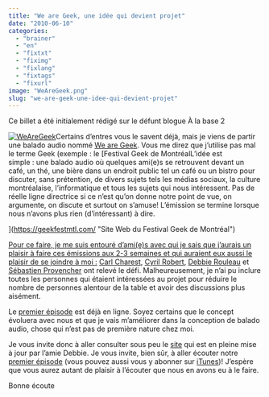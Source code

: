 ```yaml
---
title: "We are Geek, une idée qui devient projet"
date: "2010-06-10"
categories: 
  - "brainer"
  - "en"
  - "fixtxt"
  - "fiximg"
  - "fixlang"
  - "fixtags"
  - "fixurl"
image: "WeAreGeek.png"
slug: "we-are-geek-une-idee-qui-devient-projet"
---
```


Ce billet a été initialement rédigé sur le défunt blogue À la base 2

[![](images/WeAreGeek.png "WeAreGeek")](http://fred.dev/content/uploads/2010/06/WeAreGeek.png)Certains d’entres vous le savent déjà, mais je viens de partir une balado audio nommé [We are Geek](https://wearegeek.org/ "Site Web de We are Geek"). Vous me direz que j’utilise pas mal le terme Geek (exemple : le [Festival Geek de MontréalL’idée est simple : une balado audio où quelques ami(e)s se retrouvent devant un café, un thé, une bière dans un endroit public tel un café ou un bistro pour discuter, sans prétention, de divers sujets tels les médias sociaux, la culture montréalaise, l’informatique et tous les sujets qui nous intéressent. Pas de réelle ligne directrice si ce n’est qu’on donne notre point de vue, on argumente, on discute et surtout on s’amuse! L’émission se termine lorsque nous n’avons plus rien (d’intéressant) à dire.

](https://geekfestmtl.com/ "Site Web du Festival Geek de Montréal")

[Pour ce faire, je me suis entouré d’ami(e)s avec qui je sais que j’aurais un plaisir à faire ces émissions aux 2-3 semaines et qui auraient eux aussi le plaisir de se joindre à moi :](https://geekfestmtl.com/ "Site Web du Festival Geek de Montréal") [Carl Charest](https://www.carlcharest.com/ "Blogue de Carl Charest"), [Cyril Robert](https://savetheions.com/ "Blogue de Cyril Robert"), [Debbie Rouleau](https://sekhmetdesign.thegeekcartel.com/blogue/ "Blogue de Debbie Rouleau") et [Sébastien Provencher](https://blogs.praized.com/seb/ "Blogue de Sébastien Provencher") ont relevé le défi. Malheureusement, je n’ai pu inclure toutes les personnes qui étaient intéressées au projet pour réduire le nombre de personnes alentour de la table et avoir des discussions plus aisément.

Le [premier épisode](https://wearegeek.org/2010/06/premier-episode-enfin-sortie/ "Billet du premier épisode de We are Geek") est déjà en ligne. Soyez certains que le concept évoluera avec nous et que je vais m’améliorer dans la conception de balado audio, chose qui n’est pas de première nature chez moi.

Je vous invite donc à aller consulter sous peu le [site](https://wearegeek.org/ "Site Web de We are Geek") qui est en pleine mise à jour par l’amie Debbie. Je vous invite, bien sûr, à aller écouter notre [premier épisode](https://wearegeek.org/2010/06/premier-episode-enfin-sortie/ "Billet du premier épisode de We are Geek") (vous pouvez aussi vous y abonner sur [iTunes](https://itunes.apple.com/ca/podcast/we-are-geek/id376839022 "Lien de We are Geek sur iTunes"))! J’espère que vous aurez autant de plaisir à l’écouter que nous en avons eu à le faire.

Bonne écoute
